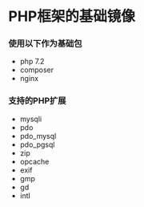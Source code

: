 # PHP框架的基础镜像
### 使用以下作为基础包
- php 7.2
- composer
- nginx

### 支持的PHP扩展
- mysqli
- pdo
- pdo_mysql
- pdo_pgsql
- zip
- opcache
- exif
- gmp
- gd
- intl
